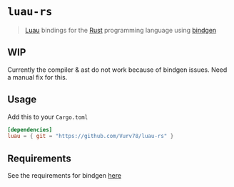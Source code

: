 # ``luau-rs``
> [Luau](https://github.com/Roblox/luau) bindings for the [Rust](https://www.rust-lang.org) programming language using [bindgen](https://github.com/rust-lang/rust-bindgen)

## WIP
Currently the compiler & ast do not work because of bindgen issues. Need a manual fix for this.

## Usage
Add this to your ``Cargo.toml``

```toml
[dependencies]
luau = { git = "https://github.com/Vurv78/luau-rs" }
```

## Requirements
See the requirements for bindgen [here](https://rust-lang.github.io/rust-bindgen/requirements.html)